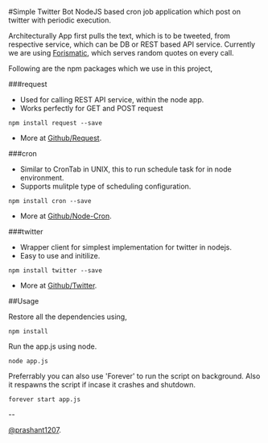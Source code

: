 #Simple Twitter Bot
NodeJS based cron job application which post on twitter with periodic execution.


Architecturally App first pulls the text, which is to be tweeted, from respective service, which can be DB or REST based API service. Currently we are using [Forismatic](http://forismatic.com/en/), which serves random quotes on every call.

Following are the npm packages which we use in this project,

###request
- Used for calling REST API service, within the node app.
- Works perfectly for GET and POST request

```
npm install request --save 
```
- More at [Github/Request](https://github.com/request/request).

###cron
- Similar to CronTab in UNIX, this to run schedule task for in node environment.
- Supports mulitple type of scheduling configuration.

```
npm install cron --save
```
- More at [Github/Node-Cron](https://github.com/kelektiv/node-cron).

###twitter
- Wrapper client for simplest implementation for twitter in nodejs.
- Easy to use and initilize.

```
npm install twitter --save
```
- More at [Github/Twitter](https://github.com/desmondmorris/node-twitter).


##Usage

Restore all the dependencies using,

```
npm install
```
Run the app.js using node.

```
node app.js
```
Preferrably you can also use 'Forever' to run the script on background. Also it respawns the script if incase it crashes and shutdown.

```
forever start app.js
```
--

[@prashant1207](https://twitter.com/prashant1207).
